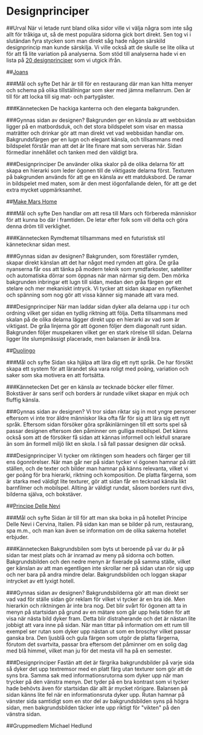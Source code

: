 Designprinciper
======================
##Urval
När vi letade runt bland olika sidor ville vi välja några som inte såg allt för
tråkiga ut, så de mest populära sidorna gick bort direkt. Sen tog vi i slutändan
fyra stycken som man direkt såg hade någon särskild designprincip man kunde särskilja.
Vi ville också att de skulle se lite olika ut för att få lite variation på analyserna.
Som stöd till analyserna hade vi en lista på [20 designprinciper](https://designschool.canva.com/design-elements-principles/)
som vi utgick ifrån.

##[Joans](http://www.joans.se/)

###Mål och syfte
Det här är till för en restaurang där man kan hitta menyer och schema
på olika tillställningar som sker med jämna mellanrum. Den är till
för att locka till sig mat- och partygäster.

###Kännetecken
De hackiga kanterna och den eleganta bakgrunden. 

###Gynnas sidan av designen?
Bakgrunden ger en känsla av att webbsidan ligger på en matbordsduk, och det stora
bildspelet som visar en massa maträtter och drinkar gör att man direkt
vet vad webbsidan handlar om. Bakgrundsfärgen ger en lugn och elegant känsla,
och tillsammans med bildspelet förstår man att det är lite finare mat
som serveras här. Sidan förmedlar innehållet och tanken med den väldigt bra.

###Designprinciper
De använder olika skalor på de olika delarna för att skapa en hierarki som
leder ögonen till de viktigaste delarna först. Texturen på bakgrunden
används för att ge en känsla av ett matduksbord. De ramar in bildspelet med
maten, som är den mest iögonfallande delen, för att ge det extra mycket
uppmärksamhet.

##[Make Mars Home](http://www.makemarshome.com/landing)

###Mål och syfte
Den handlar om att resa till Mars och förbereda människor för att kunna
bo där i framtiden. De letar efter folk som vill delta och göra denna dröm
till verklighet.

###Kännetecken
Rymdtemat tillsammans med en futuristisk stil kännetecknar sidan mest.

###Gynnas sidan av designen?
Bakgrunden, som föreställer rymden, skapar direkt känslan att det har något 
med rymden att göra. De gråa nyanserna får oss att tänka på modern teknik
som rymdfarkoster, satelliter och automatiska dörrar som öppnas när man närmar sig dem.
Den mörka bakgrunden inbringar ett lugn till sidan, medan den gråa färgen
ger ett stelare och mer mekaniskt intryck. Vi tycker att sidan skapar en nyfikenhet
och spänning som nog gör att vissa känner sig manade att vara med.

###Designprinciper
När man laddar sidan dyker alla delarna upp i tur och ordning vilket ger
sidan en tydlig riktning att följa. Detta tillsammans med skalan på de olika
delarna lägger direkt upp en hierarki av vad som är viktigast. De gråa 
linjerna gör att ögonen följer dem diagonalt runt sidan. Bakgrunden följer 
muspekaren vilket ger en stark rörelse till sidan. Delarna ligger lite slumpmässigt
placerade, men balansen är ändå bra.

##[Duolingo](https://www.duolingo.com/)

###Mål och syfte
Sidan ska hjälpa att lära dig ett nytt språk. De har försökt skapa ett system
för att lärandet ska vara roligt med poäng, variation och saker som ska motivera
en att fortsätta.

###Kännetecken
Det ger en känsla av tecknade böcker eller filmer. Bokstäver är sans serif och borders
är rundade vilket skapar en mjuk och fluffig känsla.

###Gynnas sidan av designen?
Vi tror sidan riktar sig in mot yngre personer eftersom vi inte tror äldre människor
lika ofta får för sig att lära sig ett nytt språk. Eftersom sidan försöker göra språkinlärningen
till ett sorts spel så passar designen eftersom den påminner om gulliga mobilspel. Det känns också
som att de försöker få sidan att kännas informell och lekfull snarare än som än formell miljö
likt en skola. I så fall passar designen där också.

###Designprinciper
Vi tycker om riktingen som headers och färger ger till ens ögonrörelser. När man går ner på sidan
tycker vi ögonen hamnar på rätt ställen, och de texter och bilder man hamnar på känns relevanta,
vilket vi ger poäng för bra hierarki, riktning och komposition.
De platta färgerna, som är starka med väldigt lite texturer, gör att sidan får en tecknad känsla likt
barnfilmer och mobilspel. Allting är väldigt rundat, såsom borders runt divs, bilderna själva, och
bokstäver.

##[Principe Delle Nevi](http://www.principedellenevi.com/)

###Mål och syfte
Sidan är till för att man ska boka in på hotellet Principe Delle Nevi i Cervina, Italien. På sidan kan man
se bilder på rum, restaurang, spa m.m., och man kan även se information om de olika sakerna hotellet
erbjuder.

###Kännetecken
Bakgrundsbilen som byts ut beroende på var du är på sidan tar mest plats och är inramad av meny på sidorna
och botten. Bakgrundsbilden och den nedre menyn är fixerade på samma ställe, vilket ger känslan av att man
egentligen inte skrollar ner på sidan utan rör sig upp och ner bara på andra mindre delar. Bakgrundsbilden
och loggan skapar intrycket av ett lyxigt hotell.

###Gynnas sidan av designen?
Bakgrundsbilderna gör att man direkt ser vad vad för ställe sidan gör reklam för vilket vi tycker är en bra idé.
Men hierarkin och riktningen är inte bra nog. Det blir svårt för ögonen att ta in menyn på startsidan
på grund av en mätare som går upp hela tiden för att visa när nästa bild dyker fram. Detta blir distraherande
och det är nästan lite jobbigt att vara inne på sidan. När man tittar på information om ett rum till exempel ser
rutan som dyker upp nästan ut som en broschyr vilket passar ganska bra. Den ljusblå och gula färgen som utgör
de platta färgerna, förutom det svartvita, passar bra eftersom det påminner om en solig dag med blå himmel,
vilket man ju för det mesta vill ha på en semester.

###Designprinciper
Fastän att det är färgrika bakgrundsbilder på varje sida så dyker det upp textremsor med en platt färg utan
texturer som gör att de syns bra. Samma sak med informationsrutorna som dyker upp när man trycker på den
vänstra menyn. Det tyder på en bra kontrast som vi tycker hade behövts även för startsidan där allt är mycket
rörigare. Balansen på sidan känns lite fel när en informationsruta dyker upp. Rutan hamnar på vänster sida
samtidigt som en stor del av bakgrundsbilden syns på högra sidan, men bakgrundsbilden täcker inte upp riktigt för
"vikten" på den vänstra sidan.

##Gruppmedlem
Michael Hedlund